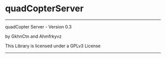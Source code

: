 # quadCopterServer

***************************************************************
 quadCopter Server - Version 0.3
 
 by GkhnCtn and Ahmfrkyvz
 
 This Library is licensed under a GPLv3 License

***************************************************************
